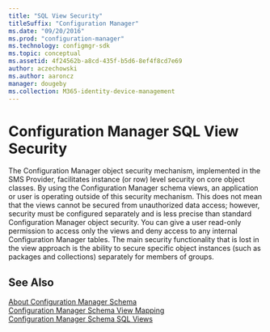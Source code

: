 ```yaml
---
title: "SQL View Security"
titleSuffix: "Configuration Manager"
ms.date: "09/20/2016"
ms.prod: "configuration-manager"
ms.technology: configmgr-sdk
ms.topic: conceptual
ms.assetid: 4f24562b-a8cd-435f-b5d6-8ef4f8cd7e69
author: aczechowski
ms.author: aaroncz
manager: dougeby
ms.collection: M365-identity-device-management
---
```

# Configuration Manager SQL View Security
The Configuration Manager object security mechanism, implemented in the SMS Provider, facilitates instance (or row) level security on core object classes. By using the Configuration Manager schema views, an application or user is operating outside of this security mechanism. This does not mean that the views cannot be secured from unauthorized data access; however, security must be configured separately and is less precise than standard Configuration Manager object security. You can give a user read-only permission to access only the views and deny access to any internal Configuration Manager tables. The main security functionality that is lost in the view approach is the ability to secure specific object instances (such as packages and collections) separately for members of groups.  

## See Also  
 [About Configuration Manager Schema](../../../develop/core/understand/about-configuration-manager-schema.md)   
 [Configuration Manager Schema View Mapping](../../../develop/core/understand/configuration-manager-schema-view-mapping.md)   
 [Configuration Manager Schema SQL Views](../../../develop/core/understand/configuration-manager-schema-sql-views.md)
